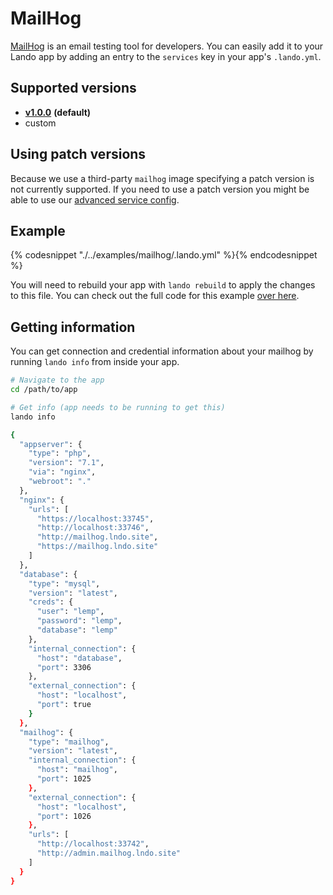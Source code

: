 MailHog
=======

[MailHog](https://github.com/mailhog/MailHog) is an email testing tool for developers. You can easily add it to your Lando app by adding an entry to the `services` key in your app's `.lando.yml`.

Supported versions
------------------

*   **[v1.0.0](https://hub.docker.com/r/mailhog/mailhog/)** **(default)**
*   custom

Using patch versions
--------------------

Because we use a third-party `mailhog` image specifying a patch version is not currently supported. If you need to use a patch version you might be able to use our [advanced service config](https://docs.devwithlando.io/config/advanced.html).

Example
-------

{% codesnippet "./../examples/mailhog/.lando.yml" %}{% endcodesnippet %}

You will need to rebuild your app with `lando rebuild` to apply the changes to this file. You can check out the full code for this example [over here](https://github.com/lando/lando/tree/master/examples/mailhog).

Getting information
-------------------

You can get connection and credential information about your mailhog by running `lando info` from inside your app.

```bash
# Navigate to the app
cd /path/to/app

# Get info (app needs to be running to get this)
lando info

{
  "appserver": {
    "type": "php",
    "version": "7.1",
    "via": "nginx",
    "webroot": "."
  },
  "nginx": {
    "urls": [
      "https://localhost:33745",
      "http://localhost:33746",
      "http://mailhog.lndo.site",
      "https://mailhog.lndo.site"
    ]
  },
  "database": {
    "type": "mysql",
    "version": "latest",
    "creds": {
      "user": "lemp",
      "password": "lemp",
      "database": "lemp"
    },
    "internal_connection": {
      "host": "database",
      "port": 3306
    },
    "external_connection": {
      "host": "localhost",
      "port": true
    }
  },
  "mailhog": {
    "type": "mailhog",
    "version": "latest",
    "internal_connection": {
      "host": "mailhog",
      "port": 1025
    },
    "external_connection": {
      "host": "localhost",
      "port": 1026
    },
    "urls": [
      "http://localhost:33742",
      "http://admin.mailhog.lndo.site"
    ]
  }
}
```
